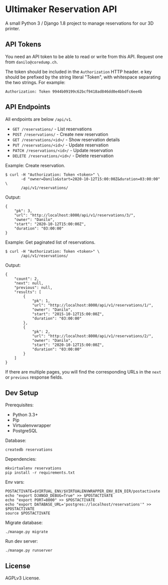 # Ultimaker Reservation API

A small Python 3 / Django 1.8 project to manage reservations for our 3D printer.


## API Tokens

You need an API token to be able to read or write from this API. Request one
from `danilo@coredump.ch`.

The token should be included in the `Authorization` HTTP header. e key should
be prefixed by the string literal "Token", with whitespace separating the two
strings. For example:

    Authorization: Token 9944b09199c62bcf9418ad846dd0e4bbdfc6ee4b


## API Endpoints

All endpoints are below `/api/v1`.

- `GET /reservations/` - List reservations
- `POST /reservations/` - Create new reservation
- `GET /reservations/<id>/` - Show reservation details
- `PUT /reservations/<id>/` - Update reservation
- `PATCH /reservations/<id>/` - Update reservation
- `DELETE /reservations/<id>/` - Delete reservation

Example: Create reservation.

    $ curl -H "Authorization: Token <token>" \
           -d "owner=Danilo&start=2020-10-12T15:00:00Z&duration=03:00:00" \
           /api/v1/reservations/

Output:

    {
        "pk": 3,
        "url": "http://localhost:8000/api/v1/reservations/3/",
        "owner": "Danilo",
        "start": "2020-10-12T15:00:00Z",
        "duration": "03:00:00"
    }

Example: Get paginated list of reservations.

    $ curl -H "Authorization: Token <token>" \
           /api/v1/reservations/

Output:

    {
        "count": 2,
        "next": null,
        "previous": null,
        "results": [
            {
                "pk": 1,
                "url": "http://localhost:8000/api/v1/reservations/1/",
                "owner": "Danilo",
                "start": "2015-10-12T15:00:00Z",
                "duration": "03:00:00"
            },
            {
                "pk": 2,
                "url": "http://localhost:8000/api/v1/reservations/2/",
                "owner": "Danilo",
                "start": "2020-10-12T15:00:00Z",
                "duration": "03:00:00"
            }
        ]
    }

If there are multiple pages, you will find the corresponding URLs in the `next`
or `previous` response fields.


## Dev Setup

Prerequisites:

- Python 3.3+
- Pip
- Virtualenvwrapper
- PostgreSQL

Database:

    createdb reservations

Dependencies:

    mkvirtualenv reservations
    pip install -r requirements.txt

Env vars:

    POSTACTIVATE=$VIRTUAL_ENV/$VIRTUALENVWRAPPER_ENV_BIN_DIR/postactivate
    echo "export DJANGO_DEBUG=True" >> $POSTACTIVATE
    echo "export PORT=8000" >> $POSTACTIVATE
    echo "export DATABASE_URL='postgres://localhost/reservations'" >> $POSTACTIVATE
    source $POSTACTIVATE

Migrate database:

    ./manage.py migrate

Run dev server:

    ./manage.py runserver

## License

AGPLv3 License.
